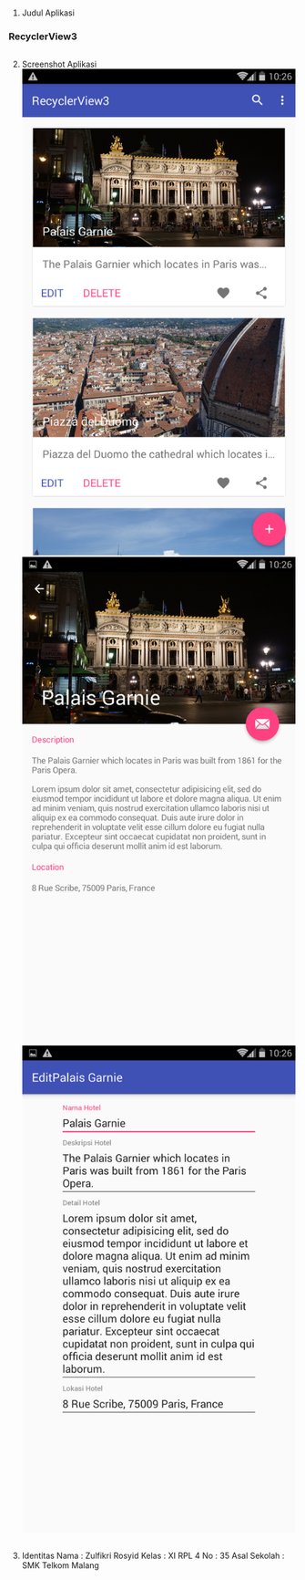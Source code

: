 # 
1. Judul Aplikasi 
### RecyclerView3
##
2. Screenshot Aplikasi
![Alt text](https://github.com/fikri354/RecyclerView3/blob/master/Screenshot_2017-05-05-10-26-37.png)
![Alt text](https://github.com/fikri354/RecyclerView3/blob/master/Screenshot_2017-05-05-10-26-50.png)
![Alt text](https://github.com/fikri354/RecyclerView3/blob/master/Screenshot_2017-05-05-10-26-58.png)
##
3. Identitas 
Nama         : Zulfikri Rosyid
Kelas        : XI RPL 4
No           : 35
Asal Sekolah : SMK Telkom Malang
##
